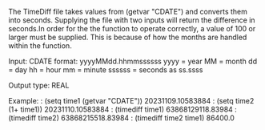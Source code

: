 The TimeDiff file takes values from (getvar "CDATE") and converts them into seconds. Supplying the file with two inputs will return the difference in seconds.In order for the the function to operate correctly, a value of 100 or larger must be supplied. This is because of how the months are handled within the function. 

Input:
CDATE format: yyyyMMdd.hhmmssssss
yyyy = year
MM = month
dd = day
hh = hour
mm = minute
ssssss = seconds as ss.ssss

Output type: REAL

Example:
: (setq time1 (getvar "CDATE"))
20231109.10583884
: (setq time2 (1+ time1))
20231110.10583884
: (timediff time1)
63868129118.83984
: (timediff time2)
63868215518.83984
: (timediff time2 time1)
86400.0
